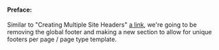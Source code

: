 #### Preface:

Similar to "Creating Multiple Site Headers" [a link](https://github.com/JRVarsity/VS-Documentation/blob/main/Creating%20Multiple%20Site%20Headers.md), we're going to be removing the global footer and making a new section to allow for unique footers per page / page type template.
